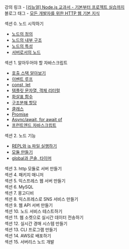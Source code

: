 강의 링크 - [\[리뉴얼\] Node.js 교과서 - 기본부터 프로젝트 실습까지
](https://www.inflearn.com/course/%EB%85%B8%EB%93%9C-%EA%B5%90%EA%B3%BC%EC%84%9C#)  
블로그 태그 - [모든 개발자를 위한 HTTP 웹 기본 지식](https://prunier.tistory.com/category/%EC%B1%85%2C%20%EA%B0%95%EC%9D%98%20%EC%A0%95%EB%A6%AC/NodeJS%20-%20Node.js%20%EA%B5%90%EA%B3%BC%EC%84%9C%20-%20%EA%B8%B0%EB%B3%B8%EB%B6%80%ED%84%B0%20%ED%94%84%EB%A1%9C%EC%A0%9D%ED%8A%B8%20%EC%8B%A4%EC%8A%B5%EA%B9%8C%EC%A7%80)


섹션 0. 노드 시작하기  
- [노드의 정의](https://prunier.tistory.com/118)  
- [노드의 내부 구조](https://prunier.tistory.com/120)  
- [노드의 특성](https://prunier.tistory.com/121)  
- [서버로서의 노드](https://prunier.tistory.com/122)  
  
섹션 1. 알아두어야 할 자바스크립트  
- [호출 스택 알아보기](https://prunier.tistory.com/123)
- [이벤트 루프](https://prunier.tistory.com/124)
- [const, let](https://prunier.tistory.com/125)
- [템플릿 문자열, 객체 리터럴](https://prunier.tistory.com/126)
- [화살표 함수](https://prunier.tistory.com/127)
- [구조분해 할당](https://prunier.tistory.com/128)
- [클래스](https://prunier.tistory.com/129)
- [Promise](https://prunier.tistory.com/130)
- [Async/await, for await of](https://prunier.tistory.com/131)
- [프런트엔드 자바스크립트](https://prunier.tistory.com/132)

섹션 2. 노드 기능  
- [REPL와 js 파일 실행하기](https://prunier.tistory.com/133)
- [모듈 만들기](https://prunier.tistory.com/134)
- [global과 콘솔, 타이머](https://prunier.tistory.com/135)

섹션 3. http 모듈로 서버 만들기  
섹션 4. 패키지 매니저  
섹션 5. 익스프레스 웹 서버 만들기  
섹션 6. MySQL  
섹션 7. 몽고디비  
섹션 8. 익스프레스로 SNS 서비스 만들기  
섹션 9. 웹 API 서버 만들기  
섹션 10. 노드 서비스 테스트하기  
섹션 11. 웹 소켓으로 실시간 데이터 전송하기  
섹션 12. 실시간 경매 시스템 만들기  
섹션 13. CLI 프로그램 만들기  
섹션 14. AWS로 배포하기  
섹션 15. 서버리스 노드 개발  
